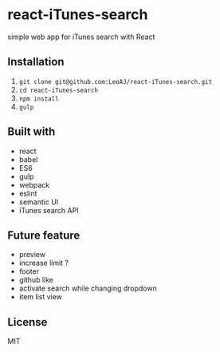 # react-iTunes-search

simple web app for iTunes search with React

## Installation

1. `git clone git@github.com:LeoAJ/react-iTunes-search.git`
2. `cd react-iTunes-search`
3. `npm install`
4. `gulp`

## Built with

* react
* babel
* ES6
* gulp
* webpack
* eslint
* semantic UI
* iTunes search API

## Future feature

* preview
* increase limit ?
* footer
* github like
* activate search while changing dropdown
* item list view

## License

MIT
